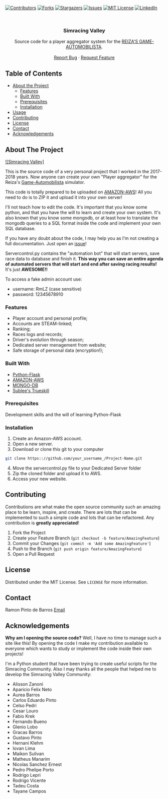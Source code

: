 <!--
*** Thanks for checking out this README Template. If you have a suggestion that would
*** make this better, please fork the repo and create a pull request or simply open
*** an issue with the tag "enhancement".
*** Thanks again! Now go create something AMAZING! :D
***
***
***
*** To avoid retyping too much info. Do a search and replace for the following:
*** github_username, repo, twitter_handle, email
-->





<!-- PROJECT SHIELDS -->
<!--
*** I'm using markdown "reference style" links for readability.
*** Reference links are enclosed in brackets [ ] instead of parentheses ( ).
*** See the bottom of this document for the declaration of the reference variables
*** for contributors-url, forks-url, etc. This is an optional, concise syntax you may use.
*** https://www.markdownguide.org/basic-syntax/#reference-style-links
-->
[![Contributors][contributors-shield]][contributors-url]
[![Forks][forks-shield]][forks-url]
[![Stargazers][stars-shield]][stars-url]
[![Issues][issues-shield]][issues-url]
[![MIT License][license-shield]][license-url]
[![LinkedIn][linkedin-shield]][linkedin-url]



<!-- PROJECT LOGO -->
<br />
<p align="center">
  <a href="https://github.com/rmlz/simracingvalley">
  </a>

  <h3 align="center">Simracing Valley</h3>

  <p align="center">
    Source code for a player aggregator system for the <a href="http://www.game-automobilista.com/br/">REIZA'S GAME-AUTOMOBILISTA</a>.
    <br />
    <br />
    <a href="https://github.com/rmlz/simracingvalley/issues">Report Bug</a>
    ·
    <a href="https://github.com/rmlz/simracingvalley/issues">Request Feature</a>
  </p>
</p>



<!-- TABLE OF CONTENTS -->
## Table of Contents

* [About the Project](#about-the-project)
  * [Features](#built-with)
  * [Built With](#built-with)
  * [Prerequisites](#prerequisites)
  * [Installation](#installation)
* [Usage](#usage)
* [Contributing](#contributing)
* [License](#license)
* [Contact](#contact)
* [Acknowledgements](#acknowledgements)




<!-- ABOUT THE PROJECT -->
## About The Project

[![Simracing Valley]](https://github.com/rmlz/simracingvalley)

This is the source code of a very personal project that I worked in the 2017-2018 years. Now anyone can create your own "Player aggregator" for the Reiza's [Game-Automobilista](http://www.game-automobilista.com/br/) simulator.

This code is totally prepared to be uploaded on [AMAZON-AWS](https://aws.amazon.com/pt/)! All you need to do is to ZIP it and upload it into your own server!

I'll not teach how to edit the code. It's important that you know some python, and that you have the will to learn and create your own system. It's also known that you know some mongodb, or at least how to translate the mongodb queries to a SQL format inside the code and implement your own SQL database.

If you have any doubt about the code, I may help you as I'm not creating a full documentation. Just open an [issue](https://github.com/rmlz/simracingvalley/issues)!

Servercontrol.py contains the "automation bot" that will start servers, save race data to database and finish it. **This way you can save an entire agenda of automated servers that will start and end after saving racing results!** It's just **AWESOME!!**

To access a fake admin account use:

* username: RmLZ (case sensitive)
* password: 12345678910

### Features
* Player account and personal profile;
* Accounts are STEAM-linked;
* Ranking;
* Races logs and records;
* Driver's evolution through season;
* Dedicated server menagement from website;
* Safe storage of personal data (encryption!);



### Built With

* [Python-Flask](https://www.fullstackpython.com/flask.html)
* [AMAZON-AWS](https://aws.amazon.com/pt/)
* [MONGO-DB](https://www.mongodb.com/)
* [Sublee's Trueskill](https://github.com/sublee/trueskill)


<!-- GETTING STARTED -->

### Prerequisites

Development skills and the will of learning Python-Flask

### Installation
 
1. Create an Amazon-AWS account.
2. Open a new server.
3. Download or clone this git to your computer
```sh
git clone https:://github.com/your_username_/Project-Name.git
```
4. Move the servercontrol.py file to your Dedicated Server folder 
5. Zip the cloned folder and upload it to AWS.
6. Access your new website.

<!-- CONTRIBUTING -->
## Contributing

Contributions are what make the open source community such an amazing place to be learn, inspire, and create. There are lots that can be implemented to such a simple code and lots that can be refactored. Any contribution is **greatly appreciated**!

1. Fork the Project
2. Create your Feature Branch (`git checkout -b feature/AmazingFeature`)
3. Commit your Changes (`git commit -m 'Add some AmazingFeature'`)
4. Push to the Branch (`git push origin feature/AmazingFeature`)
5. Open a Pull Request



<!-- LICENSE -->
## License

Distributed under the MIT License. See `LICENSE` for more information.

<!-- CONTACT -->
## Contact

Ramon Pinto de Barros
[Email](mailto:pbarrosramon@gmail.com)

## Acknowledgements

**Why am I opening the source code?** Well, I have no time to manage such a site like this! By opening the code I make my contribution available
to everyone which wants to study or implement the code inside their own projects!

I'm a Python student that have been trying to create useful scripts for the Simracing Community. 
Also I may thanks all the people that helped me to develop the Simracing Valley Community:

* Alisson Zanoni
* Aparicio Felix Neto
* Aurea Barros
* Carlos Eduardo Pinto
* Celso Pedri
* Cesar Louro
* Fabio Krek
* Fernando Bueno
* Glenio Lobo
* Gracas Barros
* Gustavo Pinto
* Hernani Klehm
* Iovan Lima
* Maikon Sulivan
* Matheus Manarim
* Nicolas Sanchez Ernest
* Pedro Phelipe Porto
* Rodrigo Lepri
* Rodrigo Vicente
* Tadeu Costa
* Tayane Campos


<!-- MARKDOWN LINKS & IMAGES -->
<!-- https://www.markdownguide.org/basic-syntax/#reference-style-links -->
[contributors-shield]: https://img.shields.io/github/contributors/rmlz/simracingvalley.svg?style=flat-square
[contributors-url]: https://github.com/rmlz/simracingvalley/graphs/contributors
[forks-shield]: https://img.shields.io/github/forks/rmlz/simracingvalley.svg?style=flat-square
[forks-url]: https://github.com/rmlz/simracingvalley/network/members
[stars-shield]: https://img.shields.io/github/stars/rmlz/simracingvalley.svg?style=flat-square
[stars-url]: https://github.com/rmlz/simracingvalley/stargazers
[issues-shield]: https://img.shields.io/github/issues/rmlz/simracingvalley.svg?style=flat-square
[issues-url]: https://github.com/rmlz/simracingvalley/issues
[license-shield]: https://img.shields.io/github/license/rmlz/simracingvalley.svg?style=flat-square
[license-url]: https://github.com/rmlz/simracingvalley/blob/master/LICENSE.txt
[linkedin-shield]: https://img.shields.io/badge/-LinkedIn-black.svg?style=flat-square&logo=linkedin&colorB=555
[linkedin-url]: https://www.linkedin.com/in/ramon-pinto-de-barros-a4527a72/

